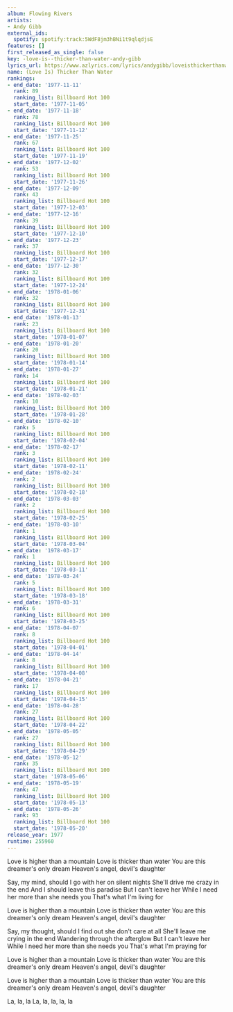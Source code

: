 ```yaml
---
album: Flowing Rivers
artists:
- Andy Gibb
external_ids:
  spotify: spotify:track:5WdF8jm3hBNi1t9qlqdjsE
features: []
first_released_as_single: false
key: -love-is--thicker-than-water-andy-gibb
lyrics_url: https://www.azlyrics.com/lyrics/andygibb/loveisthickerthanwater.html
name: (Love Is) Thicker Than Water
rankings:
- end_date: '1977-11-11'
  rank: 89
  ranking_list: Billboard Hot 100
  start_date: '1977-11-05'
- end_date: '1977-11-18'
  rank: 78
  ranking_list: Billboard Hot 100
  start_date: '1977-11-12'
- end_date: '1977-11-25'
  rank: 67
  ranking_list: Billboard Hot 100
  start_date: '1977-11-19'
- end_date: '1977-12-02'
  rank: 53
  ranking_list: Billboard Hot 100
  start_date: '1977-11-26'
- end_date: '1977-12-09'
  rank: 43
  ranking_list: Billboard Hot 100
  start_date: '1977-12-03'
- end_date: '1977-12-16'
  rank: 39
  ranking_list: Billboard Hot 100
  start_date: '1977-12-10'
- end_date: '1977-12-23'
  rank: 37
  ranking_list: Billboard Hot 100
  start_date: '1977-12-17'
- end_date: '1977-12-30'
  rank: 32
  ranking_list: Billboard Hot 100
  start_date: '1977-12-24'
- end_date: '1978-01-06'
  rank: 32
  ranking_list: Billboard Hot 100
  start_date: '1977-12-31'
- end_date: '1978-01-13'
  rank: 23
  ranking_list: Billboard Hot 100
  start_date: '1978-01-07'
- end_date: '1978-01-20'
  rank: 20
  ranking_list: Billboard Hot 100
  start_date: '1978-01-14'
- end_date: '1978-01-27'
  rank: 14
  ranking_list: Billboard Hot 100
  start_date: '1978-01-21'
- end_date: '1978-02-03'
  rank: 10
  ranking_list: Billboard Hot 100
  start_date: '1978-01-28'
- end_date: '1978-02-10'
  rank: 5
  ranking_list: Billboard Hot 100
  start_date: '1978-02-04'
- end_date: '1978-02-17'
  rank: 3
  ranking_list: Billboard Hot 100
  start_date: '1978-02-11'
- end_date: '1978-02-24'
  rank: 2
  ranking_list: Billboard Hot 100
  start_date: '1978-02-18'
- end_date: '1978-03-03'
  rank: 2
  ranking_list: Billboard Hot 100
  start_date: '1978-02-25'
- end_date: '1978-03-10'
  rank: 1
  ranking_list: Billboard Hot 100
  start_date: '1978-03-04'
- end_date: '1978-03-17'
  rank: 1
  ranking_list: Billboard Hot 100
  start_date: '1978-03-11'
- end_date: '1978-03-24'
  rank: 5
  ranking_list: Billboard Hot 100
  start_date: '1978-03-18'
- end_date: '1978-03-31'
  rank: 6
  ranking_list: Billboard Hot 100
  start_date: '1978-03-25'
- end_date: '1978-04-07'
  rank: 8
  ranking_list: Billboard Hot 100
  start_date: '1978-04-01'
- end_date: '1978-04-14'
  rank: 8
  ranking_list: Billboard Hot 100
  start_date: '1978-04-08'
- end_date: '1978-04-21'
  rank: 17
  ranking_list: Billboard Hot 100
  start_date: '1978-04-15'
- end_date: '1978-04-28'
  rank: 27
  ranking_list: Billboard Hot 100
  start_date: '1978-04-22'
- end_date: '1978-05-05'
  rank: 27
  ranking_list: Billboard Hot 100
  start_date: '1978-04-29'
- end_date: '1978-05-12'
  rank: 35
  ranking_list: Billboard Hot 100
  start_date: '1978-05-06'
- end_date: '1978-05-19'
  rank: 47
  ranking_list: Billboard Hot 100
  start_date: '1978-05-13'
- end_date: '1978-05-26'
  rank: 93
  ranking_list: Billboard Hot 100
  start_date: '1978-05-20'
release_year: 1977
runtime: 255960
---
```

Love is higher than a mountain
Love is thicker than water
You are this dreamer's only dream
Heaven's angel, devil's daughter

Say, my mind, should I go with her on silent nights
She'll drive me crazy in the end
And I should leave this paradise
But I can't leave her
While I need her more than she needs you
That's what I'm living for

Love is higher than a mountain
Love is thicker than water
You are this dreamer's only dream
Heaven's angel, devil's daughter

Say, my thought, should I find out she don't care at all
She'll leave me crying in the end
Wandering through the afterglow
But I can't leave her
While I need her more than she needs you
That's what I'm praying for

Love is higher than a mountain
Love is thicker than water
You are this dreamer's only dream
Heaven's angel, devil's daughter

Love is higher than a mountain
Love is thicker than water
You are this dreamer's only dream
Heaven's angel, devil's daughter

La, la, la
La, la, la, la, la
